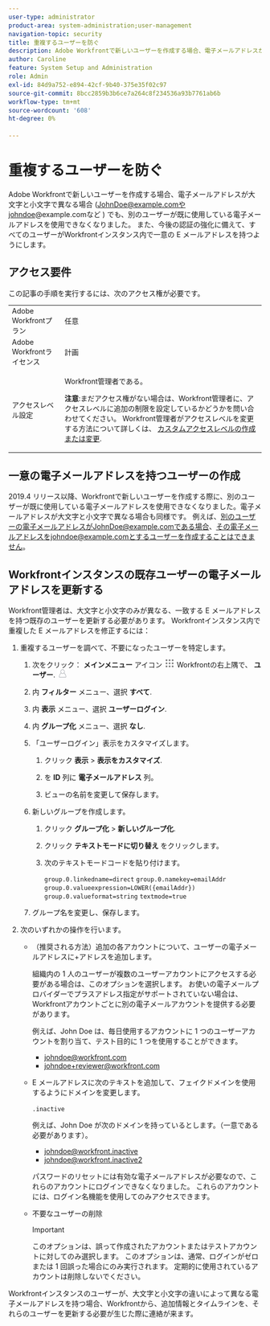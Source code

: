 ```yaml
---
user-type: administrator
product-area: system-administration;user-management
navigation-topic: security
title: 重複するユーザーを防ぐ
description: Adobe Workfrontで新しいユーザーを作成する場合、電子メールアドレスが大文字と小文字で異なる場合 (JohnDoe@example.comやjohndoe@example.comなど ) でも、別のユーザーが既に使用している電子メールアドレスを使用できなくなりました。 また、今後の認証の強化に備えて、すべてのユーザーがWorkfrontインスタンス内で一意の E メールアドレスを持つようにします。
author: Caroline
feature: System Setup and Administration
role: Admin
exl-id: 84d9a752-e894-42cf-9b40-375e35f02c97
source-git-commit: 8bcc2859b3b6ce7a264c8f234536a93b7761ab6b
workflow-type: tm+mt
source-wordcount: '608'
ht-degree: 0%

---
```


# 重複するユーザーを防ぐ

Adobe Workfrontで新しいユーザーを作成する場合、電子メールアドレスが大文字と小文字で異なる場合 (JohnDoe@example.comやjohndoe@example.comなど ) でも、別のユーザーが既に使用している電子メールアドレスを使用できなくなりました。 また、今後の認証の強化に備えて、すべてのユーザーがWorkfrontインスタンス内で一意の E メールアドレスを持つようにします。

## アクセス要件

この記事の手順を実行するには、次のアクセス権が必要です。

<table style="table-layout:auto"> 
 <col> 
 <col> 
 <tbody> 
  <tr> 
   <td role="rowheader">Adobe Workfrontプラン</td> 
   <td>任意</td> 
  </tr> 
  <tr> 
   <td role="rowheader">Adobe Workfrontライセンス</td> 
   <td>計画</td> 
  </tr> 
  <tr> 
   <td role="rowheader">アクセスレベル設定</td> 
   <td> <p>Workfront管理者である。</p> <p><b>注意</b>:まだアクセス権がない場合は、Workfront管理者に、アクセスレベルに追加の制限を設定しているかどうかを問い合わせてください。 Workfront管理者がアクセスレベルを変更する方法について詳しくは、 <a href="../../../administration-and-setup/add-users/configure-and-grant-access/create-modify-access-levels.md" class="MCXref xref">カスタムアクセスレベルの作成または変更</a>.</p> </td> 
  </tr> 
 </tbody> 
</table>

## 一意の電子メールアドレスを持つユーザーの作成

2019.4 リリース以降、Workfrontで新しいユーザーを作成する際に、別のユーザーが既に使用している電子メールアドレスを使用できなくなりました。電子メールアドレスが大文字と小文字で異なる場合も同様です。 例えば、別のユーザーの電子メールアドレスがJohnDoe@example.comである場合、その電子メールアドレスをjohndoe@example.comとするユーザーを作成することはできません。

## Workfrontインスタンスの既存ユーザーの電子メールアドレスを更新する

Workfront管理者は、大文字と小文字のみが異なる、一致する E メールアドレスを持つ既存のユーザーを更新する必要があります。
Workfrontインスタンス内で重複した E メールアドレスを修正するには：

1. 重複するユーザーを調べて、不要になったユーザーを特定します。

   1. 次をクリック： **メインメニュー** アイコン ![](assets/main-menu-icon.png) Workfrontの右上隅で、 **ユーザー**. ![](assets/users-icon-in-main-menu.png)

   1. 内 **フィルター** メニュー、選択 **すべて**.

   1. 内 **表示** メニュー、選択 **ユーザーログイン**.

   1. 内 **グループ化** メニュー、選択 **なし**.

   1. 「ユーザーログイン」表示をカスタマイズします。

      1. クリック **表示** > **表示をカスタマイズ**.

      1. を **ID** 列に **電子メールアドレス** 列。

      1. ビューの名前を変更して保存します。
   1. 新しいグループを作成します。

      1. クリック **グループ化** > **新しいグループ化**.

      1. クリック **テキストモードに切り替え** をクリックします。
      1. 次のテキストモードコードを貼り付けます。

         `group.0.linkedname=direct`
         `group.0.namekey=emailAddr`
         `group.0.valueexpression=LOWER({emailAddr})`
         `group.0.valueformat=string`
         `textmode=true`
   1. グループ名を変更し、保存します。



1. 次のいずれかの操作を行います。

   * （推奨される方法）追加の各アカウントについて、ユーザーの電子メールアドレスに+アドレスを追加します。

      組織内の 1 人のユーザーが複数のユーザーアカウントにアクセスする必要がある場合は、このオプションを選択します。 お使いの電子メールプロバイダーでプラスアドレス指定がサポートされていない場合は、Workfrontアカウントごとに別の電子メールアカウントを提供する必要があります。

      例えば、John Doe は、毎日使用するアカウントに 1 つのユーザーアカウントを割り当て、テスト目的に 1 つを使用することができます。

      * johndoe@workfront.com
      * johndoe+reviewer@workfront.com
   * E メールアドレスに次のテキストを追加して、フェイクドメインを使用するようにドメインを変更します。

      `.inactive`

      例えば、John Doe が次のドメインを持っているとします。（一意である必要があります）。

      * johndoe@workfront.inactive
      * johndoe@workfront.inactive2

      パスワードのリセットには有効な電子メールアドレスが必要なので、これらのアカウントにログインできなくなりました。 これらのアカウントには、ログイン名機能を使用してのみアクセスできます。

   * 不要なユーザーの削除

      >[!IMPORTANT]
      >
      >このオプションは、誤って作成されたアカウントまたはテストアカウントに対してのみ選択します。 このオプションは、通常、ログインがゼロまたは 1 回誤った場合にのみ実行されます。 定期的に使用されているアカウントは削除しないでください。



Workfrontインスタンスのユーザーが、大文字と小文字の違いによって異なる電子メールアドレスを持つ場合、Workfrontから、追加情報とタイムラインを、それらのユーザーを更新する必要が生じた際に連絡が来ます。
